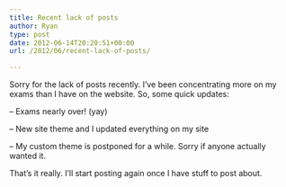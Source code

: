```yaml
---
title: Recent lack of posts
author: Ryan
type: post
date: 2012-06-14T20:20:51+00:00
url: /2012/06/recent-lack-of-posts/

---
```

Sorry for the lack of posts recently. I&#8217;ve been concentrating more on my exams than I have on the website. So, some quick updates:

&#8211; Exams nearly over! (yay)

&#8211; New site theme and I updated everything on my site

&#8211; My custom theme is postponed for a while. Sorry if anyone actually wanted it.

That&#8217;s it really. I&#8217;ll start posting again once I have stuff to post about.